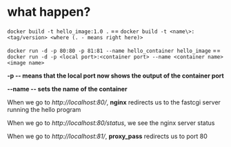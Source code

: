 # what happen?

`docker build -t hello_image:1.0 .`  == 
`docker build -t <name\>:<tag/version> <where (. - means right here)>`

`docker run -d -p 80:80 -p 81:81 --name hello_container hello_image` == 
`docker run -d -p <local port>:<container port> --name <container name> <image name>`

**-p -- means that the local port now shows the output of the container port**

**--name -- sets the name of the container**

When we go to *http://localhost:80/*, **nginx** redirects us to the fastcgi server running the hello program

When we go to *http://localhost:80/status*, we see the nginx server status

When we go to *http://localhost:81/*, **proxy_pass** redirects us to port 80